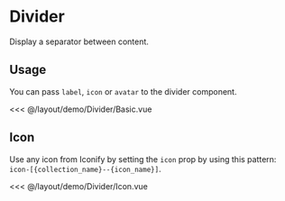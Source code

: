 <script setup>
import Basic from './demo/Divider/Basic.vue';
import Icon from './demo/Divider/Icon.vue';
</script>

# Divider

Display a separator between content.

## Usage

You can pass `label`, `icon` or `avatar` to the divider component.

<DemoContainer>
<Basic/>
</DemoContainer>

<<< @/layout/demo/Divider/Basic.vue

## Icon

Use any icon from Iconify by setting the `icon` prop by using this pattern: `icon-[{collection_name}--{icon_name}]`.

<DemoContainer>
<Icon/>
</DemoContainer>

<<< @/layout/demo/Divider/Icon.vue